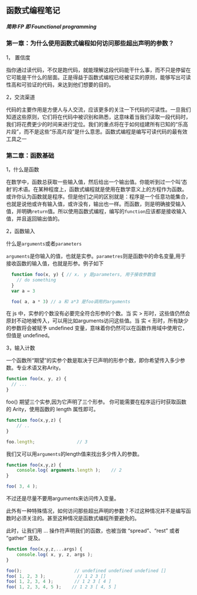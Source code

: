 ## 函数式编程笔记

##### 简称 FP 即 Founctional programming

### 第一章：为什么使用函数式编程如何访问那些超出声明的参数？

1， 置信度
<p>指你通过读代码，不仅是跑代码，就能理解这段代码能干什么事，而不只是停留在它可能是干什么的层面。正是得益于函数式编程已经被证实的原则，能够写出可读性高和可验证的代码，来达到他们想要的目的。</p>

2，交流渠道
<p>代码的主要作用是方便人与人交流，应该更多的关注一下代码的可读性。一旦我们知道这些原则，它们将在代码中被识别和熟悉，这意味着当我们读取一段代码时，我们将花费更少的时间来进行定位。我们的重点将在于如何组建所有已知的“乐高片段”，而不是这些“乐高片段”是什么意思。函数式编程是编写可读代码的最有效工具之一</p>

### 第二章：函数基础

1，什么是函数
<p>在数学中，函数总获取一些输入值，然后给出一个输出值。你能听到过一个叫‘态射’的术语。在某种程度上，函数式编程就是使用在数学意义上的方程作为函数。或许你认为函数就是程序。但是他们之间的区别就是：程序是一个任意功能集合，也就是说他或许有输入值，或许没有，输出也一样。而函数，则是明确接受输入值，并明确<code>return</code>值。所以使用函数式编程，编写的<code>function</code>应该都是接收输入值，并且返回输出值的。</p>

2，函数输入
<p>什么是<code>arguments</code>或者<code>parameters</code></p>
<p><code>arguments</code>是你输入的值，也就是实参。<code>parametres</code>则是函数中的命名变量,用于接收函数的输入值，也就是形参。例子如下</p>

```javascript
  function foo(x, y) { // x， y 是parameters, 用于接收参数值
    // do something
  }
  var a = 3

  foo( a, a * 3) // a 和 a*3 是foo调用的arguments
```
<p>在 js 中，实参的个数没有必要完全符合形参的个数。当 实 > 形时，这些值仍然会原封不动地被传入，可以用比如arguments访问这些值。当 实 < 形时，所有缺少的参数将会被赋予 undefined 变量，意味着你仍然可以在函数作用域中使用它，但值是 undefined。</p>

3，输入计数
<p>一个函数所“期望”的实参个数是取决于已声明的形参个数，即你希望传入多少参数。专业术语又称Arity。

```javascript
function foo(x, y, z) {
  // ...
}
```

foo() 期望三个实参,因为它声明了三个形参。
你可能需要在程序运行时获取函数的 Arity，使用函数的 length 属性即可。

```javascript
function foo(x,y,z) {
    // ..
}

foo.length;                // 3
```

我们又可以用<code>arguments</code>的length值来找出多少传入的参数。

```javascript
function foo(x,y,z) {
    console.log( arguments.length );    // 2
}

foo( 3, 4 );
```

不过还是尽量不要用arguments来访问传入变量。

此外有一种特殊情况，如何访问那些超出声明的参数？不过这种情况并不是编写函数时必须关注的。甚至这种情况是函数式编程所要避免的。

此时，让我们用 ... 操作符声明我们的函数，也被当做 “spread”、“rest” 或者 “gather” 提及。

```javascript
function foo(x,y,z,...args) {
    console.log( x, y, z, args );
}

foo();                    // undefined undefined undefined []
foo( 1, 2, 3 );            // 1 2 3 []
foo( 1, 2, 3, 4 );        // 1 2 3 [ 4 ]
foo( 1, 2, 3, 4, 5 );    // 1 2 3 [ 4, 5 ]
```


</p>